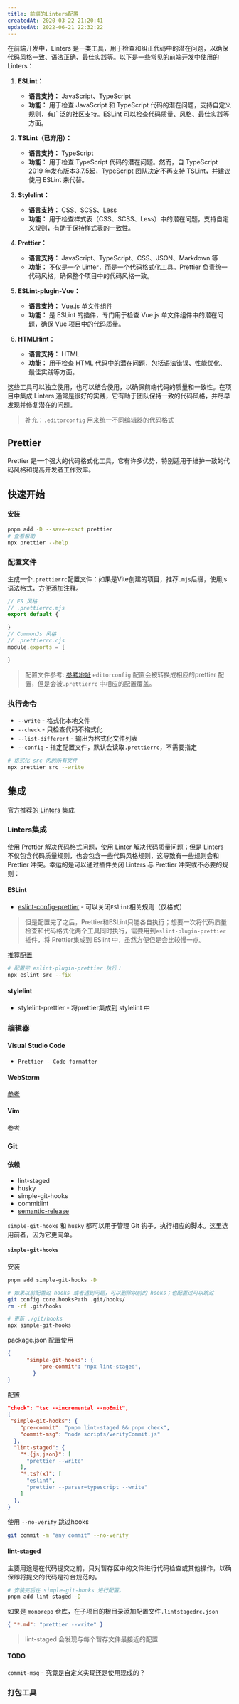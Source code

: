 ```yaml
---
title: 前端的Linters配置
createdAt: 2020-03-22 21:20:41
updatedAt: 2022-06-21 22:32:22
---
```




在前端开发中，Linters 是一类工具，用于检查和纠正代码中的潜在问题，以确保代码风格一致、语法正确、最佳实践等。以下是一些常见的前端开发中使用的 Linters：

1. **ESLint：**
    
    - **语言支持：** JavaScript、TypeScript
    - **功能：** 用于检查 JavaScript 和 TypeScript 代码的潜在问题，支持自定义规则，有广泛的社区支持。ESLint 可以检查代码质量、风格、最佳实践等方面。
2. **TSLint（已弃用）：**
    
    - **语言支持：** TypeScript
    - **功能：** 用于检查 TypeScript 代码的潜在问题。然而，自 TypeScript 2019 年发布版本3.7.5起，TypeScript 团队决定不再支持 TSLint，并建议使用 ESLint 来代替。
3. **Stylelint：**
    
    - **语言支持：** CSS、SCSS、Less
    - **功能：** 用于检查样式表（CSS、SCSS、Less）中的潜在问题，支持自定义规则，有助于保持样式表的一致性。
4. **Prettier：**
    
    - **语言支持：** JavaScript、TypeScript、CSS、JSON、Markdown 等
    - **功能：** 不仅是一个 Linter，而是一个代码格式化工具。Prettier 负责统一代码风格，确保整个项目中的代码风格一致。
5. **ESLint-plugin-Vue：**
    
    - **语言支持：** Vue.js 单文件组件
    - **功能：** 是 ESLint 的插件，专门用于检查 Vue.js 单文件组件中的潜在问题，确保 Vue 项目中的代码质量。
6. **HTMLHint：**
    
    - **语言支持：** HTML
    - **功能：** 用于检查 HTML 代码中的潜在问题，包括语法错误、性能优化、最佳实践等方面。

这些工具可以独立使用，也可以结合使用，以确保前端代码的质量和一致性。在项目中集成 Linters 通常是很好的实践，它有助于团队保持一致的代码风格，并尽早发现并修复潜在的问题。

> 补充：`.editorconfig` 用来统一不同编辑器的代码格式

## Prettier

Prettier 是一个强大的代码格式化工具，它有许多优势，特别适用于维护一致的代码风格和提高开发者工作效率。

## 快速开始

#### 安装

```bash
pnpm add -D --save-exact prettier
# 查看帮助
npx prettier --help 
```

### 配置文件

生成一个`.prettierrc`配置文件：如果是Vite创建的项目，推荐`.mjs`后缀，使用js语法格式，方便添加注释。

```js
// ES 风格
// .prettierrc.mjs 
export default {

}
// CommonJs 风格
// .prettierrc.cjs
module.exports = {

}
```

> 配置文件参考: [参考地址](https://json.schemastore.org/prettierrc)
> `editorconfig` 配置会被转换成相应的prettier 配置，但是会被`.prettierrc` 中相应的配置覆盖。
### 执行命令

- `--write` - 格式化本地文件
- `--check` - 只检查代码不格式化
- `--list-different` - 输出为格式化文件列表
- `--config` - 指定配置文件，默认会读取`.prettierrc`，不需要指定

```bash
# 格式化 src 内的所有文件
npx prettier src --write
```


## 集成

[官方推荐的 Linters 集成](https://prettier.io/docs/en/related-projects)
### Linters集成

使用 Prettier 解决代码格式问题，使用 Linter 解决代码质量问题；但是 Linters 不仅包含代码质量规则，也会包含一些代码风格规则，这导致有一些规则会和 Prettier 冲突。幸运的是可以通过插件关闭 Linters 与 Prettier 冲突或不必要的规则：

#### ESLint

-  [eslint-config-prettier](https://github.com/prettier/eslint-config-prettier) - 可以关闭`ESlint`相关规则（仅格式）

> 但是配置完了之后，Prettier和ESLint只能各自执行；想要一次将代码质量检查和代码格式化两个工具同时执行，需要用到`eslint-plugin-prettier`插件，将 Prettier集成到 ESlint 中，虽然方便但是会比较慢一点。


[推荐配置](https://github.com/prettier/eslint-plugin-prettier#recommended-configuration)

```bash
# 配置完 eslint-plugin-prettier 执行：
npx eslint src --fix
```

#### stylelint

- stylelint-prettier - 将prettier集成到 stylelint 中
### 编辑器

#### Visual Studio Code

- `Prettier - Code formatter`
#### WebStorm

[参考](https://prettier.io/docs/en/webstorm)
#### Vim

[参考](https://prettier.io/docs/en/vim)



### Git

#### 依赖 

- lint-staged
- husky
- simple-git-hooks
- commitlint
- [semantic-release](https://github.com/semantic-release/semantic-release)

`simple-git-hooks` 和 `husky` 都可以用于管理 Git 钩子，执行相应的脚本。这里选用前者，因为它更简单。


#### `simple-git-hooks`

安装

```bash
pnpm add simple-git-hooks -D

# 如果以前配置过 hooks 或者遇到问题，可以删除以前的 hooks；也配置过可以跳过
git config core.hooksPath .git/hooks/
rm -rf .git/hooks

# 更新 ./git/hooks
npx simple-git-hooks
```

package.json 配置使用

```json
{
	  "simple-git-hooks": {
	      "pre-commit": "npx lint-staged",
		}
}
```

配置

```json
"check": "tsc --incremental --noEmit",
{
 "simple-git-hooks": {
    "pre-commit": "pnpm lint-staged && pnpm check",
    "commit-msg": "node scripts/verifyCommit.js"
  },
  "lint-staged": {
    "*.{js,json}": [
      "prettier --write"
    ],
    "*.ts?(x)": [
      "eslint",
      "prettier --parser=typescript --write"
    ]
  },
}
```

使用 `--no-verify` 跳过hooks

```bash
git commit -m "any commit" --no-verify
```

#### lint-staged

主要用途是在代码提交之前，只对暂存区中的文件进行代码检查或其他操作，以确保即将提交的代码是符合规范的。

```bash
# 安装完后在 simple-git-hooks 进行配置。
pnpm add lint-staged -D

```

如果是 `monorepo` 仓库，在子项目的根目录添加配置文件`.lintstagedrc.json`

```json
{ "*.md": "prettier --write" }
```

> lint-staged 会发现与每个暂存文件最接近的配置


#### TODO

`commit-msg` - 究竟是自定义实现还是使用现成的？

### 打包工具




